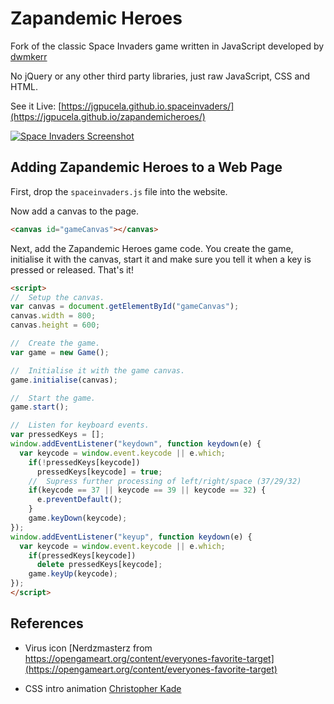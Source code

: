 # Zapandemic Heroes

Fork of the classic Space Invaders game written in JavaScript developed by [dwmkerr](https://dwmkerr.github.io/spaceinvaders/) 

No jQuery or any other third party libraries, just raw JavaScript, CSS and HTML.

See it Live: [https://jgpucela.github.io.spaceinvaders/](https://jgpucela.github.io/zapandemicheroes/)

[![Space Invaders Screenshot](./screenshot.jpg "Space Invaders Screenshot")](https://jgpucela.github.io/zapandemicheroes/)


## Adding Zapandemic Heroes to a Web Page

First, drop the `spaceinvaders.js` file into the website.

Now add a canvas to the page.

```html
<canvas id="gameCanvas"></canvas>
```

Next, add the Zapandemic Heroes game code. You create the game, initialise it with the canvas, start it and make sure you tell it when a key is pressed or released. That's it!

```html
<script>
//  Setup the canvas.
var canvas = document.getElementById("gameCanvas");
canvas.width = 800;
canvas.height = 600;

//  Create the game.
var game = new Game();

//  Initialise it with the game canvas.
game.initialise(canvas);

//  Start the game.
game.start();

//  Listen for keyboard events.
var pressedKeys = [];
window.addEventListener("keydown", function keydown(e) {
  var keycode = window.event.keycode || e.which;
    if(!pressedKeys[keycode])
      pressedKeys[keycode] = true;
    //  Supress further processing of left/right/space (37/29/32)
    if(keycode == 37 || keycode == 39 || keycode == 32) {
      e.preventDefault();
    }
    game.keyDown(keycode);
});
window.addEventListener("keyup", function keydown(e) {
  var keycode = window.event.keycode || e.which;
    if(pressedKeys[keycode])
      delete pressedKeys[keycode];
    game.keyUp(keycode);
});
</script>
```

## References

- Virus icon  [Nerdzmasterz from https://opengameart.org/content/everyones-favorite-target](https://opengameart.org/content/everyones-favorite-target)

- CSS intro animation [Christopher Kade](https://codepen.io/christopherkade/pen/rJVPjz)
